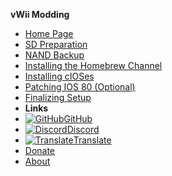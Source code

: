 **vWii Modding**
- [Home Page](../introduction)
- [SD Preparation](sd-preparation)
- [NAND Backup](nand-backup)
- [Installing the Homebrew Channel](installing-homebrewchannel)
- [Installing cIOSes](installing-cioses)
- [Patching IOS 80 (Optional)](patching-ios80)
- [Finalizing Setup](finalizing-setup)
- **Links**
- [![GitHub](https://icongr.am/simple/github.svg?color=808080&size=16)GitHub](https://github.com/hacks-guide/Guide-WiiU)
- [![Discord](https://icongr.am/simple/discord.svg?colored&size=16)Discord](https://discord.gg/C29hYvh)
- [![Translate](https://icongr.am/material/translate.svg?color=808080&size=16)Translate](https://hacks-guide.crowdin.com/u/projects/10)
- [Donate](../donations)
- [About](../about)
